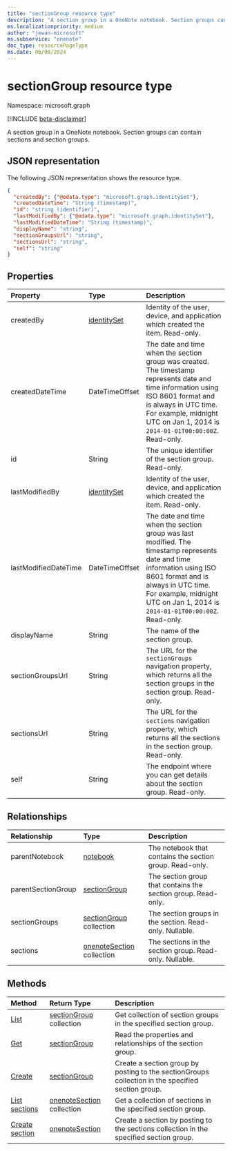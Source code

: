 ```yaml
---
title: "sectionGroup resource type"
description: "A section group in a OneNote notebook. Section groups can contain sections and section groups."
ms.localizationpriority: medium
author: "jewan-microsoft"
ms.subservice: "onenote"
doc_type: resourcePageType
ms.date: 06/08/2024
---
```


# sectionGroup resource type

Namespace: microsoft.graph

[!INCLUDE [beta-disclaimer](../../includes/beta-disclaimer.md)]

A section group in a OneNote notebook. Section groups can contain sections and section groups.

## JSON representation

The following JSON representation shows the resource type.

<!-- {
  "blockType": "resource",
  "optionalProperties": [
    "parentNotebook",
    "parentSectionGroup",
    "sectionGroups",
    "sections"
  ],
  "keyProperty": "id",
  "@odata.type": "microsoft.graph.sectionGroup"
}-->

```json
{
  "createdBy": {"@odata.type": "microsoft.graph.identitySet"},
  "createdDateTime": "String (timestamp)",
  "id": "string (identifier)",
  "lastModifiedBy": {"@odata.type": "microsoft.graph.identitySet"},
  "lastModifiedDateTime": "String (timestamp)",
  "displayName": "string",
  "sectionGroupsUrl": "string",
  "sectionsUrl": "string",
  "self": "string"
}

```
## Properties
| Property	   | Type	|Description|
|:---------------|:--------|:----------|
|createdBy|[identitySet](identityset.md)|Identity of the user, device, and application which created the item. Read-only.|
|createdDateTime|DateTimeOffset|The date and time when the section group was created. The timestamp represents date and time information using ISO 8601 format and is always in UTC time. For example, midnight UTC on Jan 1, 2014 is `2014-01-01T00:00:00Z`. Read-only.|
|id|String|The unique identifier of the section group. Read-only.|
|lastModifiedBy|[identitySet](identityset.md)|Identity of the user, device, and application which created the item. Read-only.|
|lastModifiedDateTime|DateTimeOffset|The date and time when the section group was last modified. The timestamp represents date and time information using ISO 8601 format and is always in UTC time. For example, midnight UTC on Jan 1, 2014 is `2014-01-01T00:00:00Z`. Read-only.|
|displayName|String|The name of the section group.|
|sectionGroupsUrl|String|The URL for the `sectionGroups` navigation property, which returns all the section groups in the section group. Read-only.|
|sectionsUrl|String|The URL for the `sections` navigation property, which returns all the sections in the section group. Read-only.|
|self|String|The endpoint where you can get details about the section group. Read-only.|

## Relationships
| Relationship | Type	|Description|
|:---------------|:--------|:----------|
|parentNotebook|[notebook](notebook.md)|The notebook that contains the section group. Read-only.|
|parentSectionGroup|[sectionGroup](sectiongroup.md)|The section group that contains the section group. Read-only.|
|sectionGroups|[sectionGroup](sectiongroup.md) collection|The section groups in the section. Read-only. Nullable.|
|sections|[onenoteSection](onenotesection.md) collection|The sections in the section group. Read-only. Nullable.|

## Methods

| Method		   | Return Type	|Description|
|:---------------|:--------|:----------|
|[List](../api/sectiongroup-list-sectiongroups.md) |[sectionGroup](sectiongroup.md) collection| Get collection of section groups in the specified section group.|
|[Get](../api/sectiongroup-get.md) | [sectionGroup](sectiongroup.md) |Read the properties and relationships of the section group.|
|[Create](../api/sectiongroup-post-sectiongroups.md) |[sectionGroup](sectiongroup.md)| Create a section group by posting to the sectionGroups collection in the specified section group.|
|[List sections](../api/sectiongroup-list-sections.md) |[onenoteSection](onenotesection.md) collection| Get a collection of sections in the specified section group.|
|[Create section](../api/sectiongroup-post-sections.md) |[onenoteSection](onenotesection.md)| Create a section by posting to the sections collection in the specified section group.|

<!-- uuid: 8fcb5dbc-d5aa-4681-8e31-b001d5168d79
2015-10-25 14:57:30 UTC -->
<!--
{
  "type": "#page.annotation",
  "description": "sectionGroup resource",
  "keywords": "",
  "section": "documentation",
  "tocPath": "",
  "suppressions": []
}
-->


